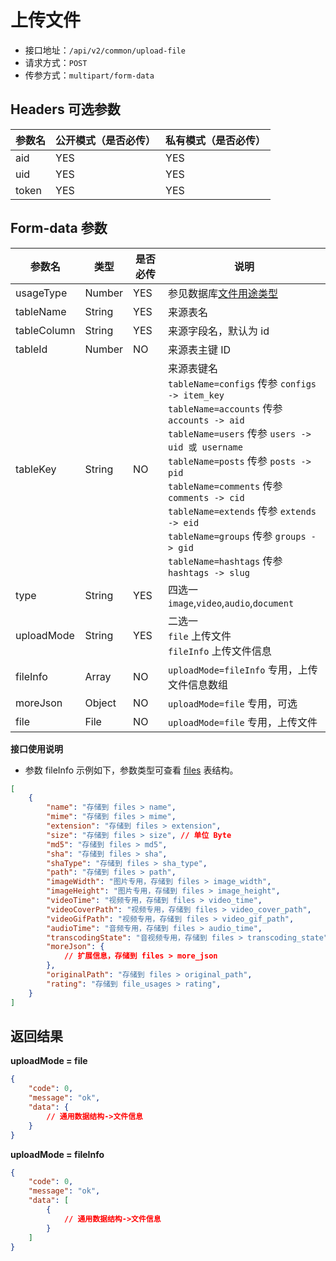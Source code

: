 # 上传文件

- 接口地址：`/api/v2/common/upload-file`
- 请求方式：`POST`
- 传参方式：`multipart/form-data`

## Headers 可选参数

| 参数名 | 公开模式（是否必传） | 私有模式（是否必传） |
| --- | --- | --- |
| aid | YES | YES |
| uid | YES | YES |
| token | YES | YES |

## Form-data 参数

| 参数名 | 类型 | 是否必传 | 说明 |
| --- | --- | --- | --- |
| usageType | Number | YES | 参见数据库[文件用途类型](../../database/number.md#文件用途类型) |
| tableName | String | YES | 来源表名 |
| tableColumn | String | YES | 来源字段名，默认为 id |
| tableId | Number | NO | 来源表主键 ID |
| tableKey | String | NO | 来源表键名<br>`tableName=configs` 传参 `configs -> item_key`<br>`tableName=accounts` 传参 `accounts -> aid`<br>`tableName=users` 传参 `users -> uid 或 username`<br>`tableName=posts` 传参 `posts -> pid`<br>`tableName=comments` 传参 `comments -> cid`<br>`tableName=extends` 传参 `extends -> eid`<br>`tableName=groups` 传参 `groups -> gid`<br>`tableName=hashtags` 传参 `hashtags -> slug` |
| type | String | YES | 四选一 `image`,`video`,`audio`,`document` |
| uploadMode | String | YES | 二选一<br>`file` 上传文件<br>`fileInfo` 上传文件信息 |
| fileInfo | Array | NO | `uploadMode=fileInfo` 专用，上传文件信息数组 |
| moreJson | Object | NO | `uploadMode=file` 专用，可选 |
| file | File | NO | `uploadMode=file` 专用，上传文件 |

**接口使用说明**

- 参数 fileInfo 示例如下，参数类型可查看 [files](../../database/systems/files.md) 表结构。

```json
[
    {
        "name": "存储到 files > name",
        "mime": "存储到 files > mime",
        "extension": "存储到 files > extension",
        "size": "存储到 files > size", // 单位 Byte
        "md5": "存储到 files > md5",
        "sha": "存储到 files > sha",
        "shaType": "存储到 files > sha_type",
        "path": "存储到 files > path",
        "imageWidth": "图片专用，存储到 files > image_width",
        "imageHeight": "图片专用，存储到 files > image_height",
        "videoTime": "视频专用，存储到 files > video_time",
        "videoCoverPath": "视频专用，存储到 files > video_cover_path",
        "videoGifPath": "视频专用，存储到 files > video_gif_path",
        "audioTime": "音频专用，存储到 files > audio_time",
        "transcodingState": "音视频专用，存储到 files > transcoding_state",
        "moreJson": {
            // 扩展信息，存储到 files > more_json
        },
        "originalPath": "存储到 files > original_path",
        "rating": "存储到 file_usages > rating",
    }
]
```

## 返回结果

**uploadMode = file**

```json
{
    "code": 0,
    "message": "ok",
    "data": {
        // 通用数据结构->文件信息
    }
}
```

**uploadMode = fileInfo**

```json
{
    "code": 0,
    "message": "ok",
    "data": [
        {
            // 通用数据结构->文件信息
        }
    ]
}
```

